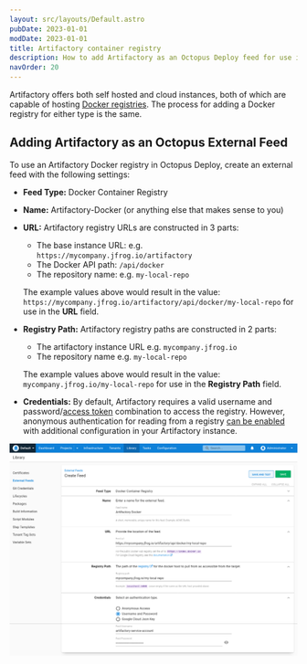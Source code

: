 ```yaml
---
layout: src/layouts/Default.astro
pubDate: 2023-01-01
modDate: 2023-01-01
title: Artifactory container registry
description: How to add Artifactory as an Octopus Deploy feed for use in Docker steps.
navOrder: 20
---
```


Artifactory offers both self hosted and cloud instances, both of which are capable of hosting [Docker registries](https://www.jfrog.com/confluence/display/JCR6X/Docker+Registry). The process for adding a Docker registry for either type is the same.

## Adding Artifactory as an Octopus External Feed

To use an Artifactory Docker registry in Octopus Deploy, create an external feed with the following settings:

- **Feed Type:** Docker Container Registry
- **Name:** Artifactory-Docker (or anything else that makes sense to you)
- **URL:** Artifactory registry URLs are constructed in 3 parts:
  - The base instance URL: e.g. `https://mycompany.jfrog.io/artifactory`
  - The Docker API path: `/api/docker`
  - The repository name: e.g. `my-local-repo`
  
  The example values above would result in the value: `https://mycompany.jfrog.io/artifactory/api/docker/my-local-repo` for use in the **URL** field.

- **Registry Path:** Artifactory registry paths are constructed in 2 parts:
  - The artifactory instance URL e.g. `mycompany.jfrog.io`
  - The repository name e.g. `my-local-repo`

  The example values above would result in the value: `mycompany.jfrog.io/my-local-repo` for use in the **Registry Path** field.
- **Credentials:** By default, Artifactory requires a valid username and password/[access token](https://www.jfrog.com/confluence/display/JFROG/Access+Tokens) combination to access the registry. However, anonymous authentication for reading from a registry [can be enabled](https://jfrog.com/knowledge-base/how-to-perform-anonymous-pulls-but-require-authentication-for-pushing-to-a-docker-repository/) with additional configuration in your Artifactory instance.

![Artifactory Registry Feed](/docs/packaging-applications/package-repositories/guides/container-registries/images/artifactory-docker-feed.png "width=500")
